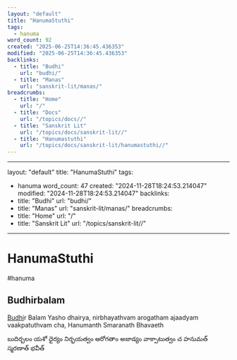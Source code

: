 ```yaml
---
layout: "default"
title: "HanumaStuthi"
tags:
  - hanuma
word_count: 92
created: "2025-06-25T14:36:45.436353"
modified: "2025-06-25T14:36:45.436353"
backlinks:
  - title: "Budhi"
    url: "budhi/"
  - title: "Manas"
    url: "sanskrit-lit/manas/"
breadcrumbs:
  - title: "Home"
    url: "/"
  - title: "Docs"
    url: "/topics/docs//"
  - title: "Sanskrit Lit"
    url: "/topics/docs/sanskrit-lit//"
  - title: "Hanumastuthi"
    url: "/topics/docs/sanskrit-lit/hanumastuthi//"
---
```

---
layout: "default"
title: "HanumaStuthi"
tags:
  - hanuma
word_count: 47
created: "2024-11-28T18:24:53.214047"
modified: "2024-11-28T18:24:53.214047"
backlinks:
  - title: "Budhi"
    url: "budhi/"
  - title: "Manas"
    url: "sanskrit-lit/manas/"
breadcrumbs:
  - title: "Home"
    url: "/"
  - title: "Sanskrit Lit"
    url: "/topics/sanskrit-lit//"
---
# HanumaStuthi

#hanuma

## Budhirbalam

[Budhi](budhi/)r Balam Yasho dhairya, nirbhayathvam arogatham ajaadyam vaakpatuthvam cha, Hanumanth Smaranath Bhavaeth

బుదిర్బలం యశో ధైర్యం నిర్భయత్వం ఆరోగతాం అజాడ్యం వాక్పాటుత్వం చ హనుమత్ స్మరణాత్ భవీత్
